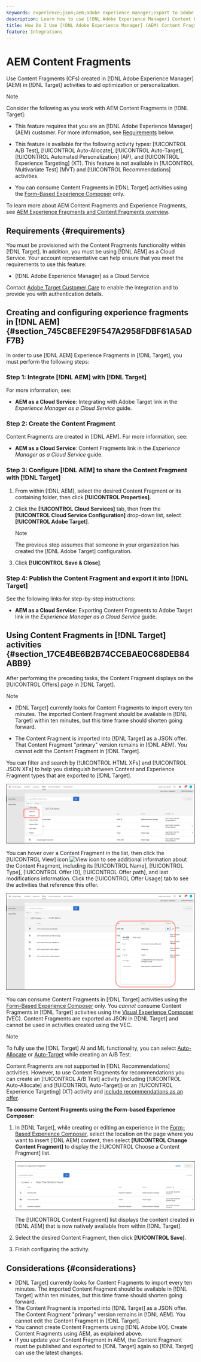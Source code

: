 ```yaml
---
keywords: experience;json;aem;adobe experience manager;export to adobe target;content fragments;fragments;CF
description: Learn how to use [!DNL Adobe Experience Manager] Content Fragments in [!DNL Adobe Target] activities.
title: How Do I Use [!DNL Adobe Experience Manager] (AEM) Content Fragments?
feature: Integrations
---
```

# AEM Content Fragments

Use Content Fragments (CFs) created in [!DNL Adobe Experience Manager] (AEM) in [!DNL Target] activities to aid optimization or personalization.

>[!NOTE]
>
>Consider the following as you work with AEM Content Fragments in [!DNL Target]:
> 
>* This feature requires that you are an [!DNL Adobe Experience Manager] (AEM) customer. For more information, see [Requirements](#section_AE6F0971E1574B3AA324003599B96E5A) below.
>* This feature is available for the following activity types: [!UICONTROL A/B Test], [!UICONTROL Auto-Allocate], [!UICONTROL Auto-Target], [!UICONTROL Automated Personalization] (AP), and [!UICONTROL Experience Targeting] (XT). This feature is not available in [!UICONTROL Multivariate Test] (MVT) and [!UICONTROL Recommendations] activities.
>
>* You can consume Content Fragments in [!DNL Target] activities using the [Form-Based Experience Composer](/help/main/c-experiences/form-experience-composer.md) only.

To learn more about AEM Content Fragments and Experience Fragments, see [AEM Experience Fragments and Content Fragments overview](/help/main/c-integrating-target-with-mac/aem/aem-experience-and-content-fragments.md).

## Requirements {#requirements}

You must be provisioned with the Content Fragments functionality within [!DNL Target]. In addition, you must be using [!DNL AEM] as a Cloud Service. Your account representative can help ensure that you meet the requirements to use this feature:

* [!DNL Adobe Experience Manager] as a Cloud Service 

Contact [Adobe Target Customer Care](/help/main/cmp-resources-and-contact-information.md#reference_ACA3391A00EF467B87930A450050077C) to enable the integration and to provide you with authentication details.

## Creating and configuring experience fragments in [!DNL AEM] {#section_745C8EFE29F547A2958FDBF61A5ADF7B}

In order to use [!DNL AEM] Experience Fragments in [!DNL Target], you must perform the following steps:

### Step 1: Integrate [!DNL AEM] with [!DNL Target]

For more information, see:

* **AEM as a Cloud Service**: Integrating with Adobe Target link in the *Experience Manager as a Cloud Service* guide. 

### Step 2: Create the Content Fragment

Content Fragments are created in [!DNL AEM]. For more information, see:

* **AEM as a Cloud Service**: Content Fragments link in the *Experience Manager as a Cloud Service* guide.

### Step 3: Configure [!DNL AEM] to share the Content Fragment with [!DNL Target]

1. From within [!DNL AEM], select the desired Content Fragment or its containing folder, then click **[!UICONTROL Properties]**.
2. Click the **[!UICONTROL Cloud Services]** tab, then from the **[!UICONTROL Cloud Service Configuration]** drop-down list, select **[!UICONTROL Adobe Target]**.

   >[!NOTE]
   >
   >The previous step assumes that someone in your organization has created the [!DNL Adobe Target] configuration.

3. Click **[!UICONTROL Save & Close]**.

### Step 4: Publish the Content Fragment and export it into [!DNL Target]

See the following links for step-by-step instructions:

* **AEM as a Cloud Service**: Exporting Content Fragments to Adobe Target link in the *Experience Manager as a Cloud Service* guide. 

## Using Content Fragments in [!DNL Target] activities {#section_17CE4BE6B2B74CCEBAE0C68DEB84ABB9}

After performing the preceding tasks, the Content Fragment displays on the [!UICONTROL Offers] page in [!DNL Target].

>[!NOTE]
>
>* [!DNL Target] currently looks for Content Fragments to import every ten minutes. The imported Content Fragment should be available in [!DNL Target] within ten minutes, but this time frame should shorten going forward.
>
>* The Content Fragment is imported into [!DNL Target] as a JSON offer. That Content Fragment "primary" version remains in [!DNL AEM]. You cannot edit the Content Fragment in [!DNL Target].

You can filter and search by [!UICONTROL HTML XFs] and [!UICONTROL JSON XFs] to help you distinguish between Content and Experience Fragment types that are exported to [!DNL Target].

![Filter by Experience Fragment types: HTML or JSON in the Target UI](/help/main/c-integrating-target-with-mac/aem/assets/fragment-types.png)

You can hover over a Content Fragment in the list, then click the [!UICONTROL View] icon ![View icon](assets/icon_info.png) to see additional information about the Content Fragment, including its [!UICONTROL Name], [!UICONTROL Type], [!UICONTROL Offer ID], [!UICONTROL Offer path], and last modifications information. Click the [!UICONTROL Offer Usage] tab to see the activities that reference this offer.

![Experience Fragment information pop-up](/help/main/c-integrating-target-with-mac/aem/assets/xf-info-popup.png)

You can consume Content Fragments in [!DNL Target] activities using the [Form-Based Experience Composer](/help/main/c-experiences/form-experience-composer.md) only. You *cannot* consume Content Fragments in [!DNL Target] activities using the [Visual Experience Composer](/help/main/c-experiences/c-visual-experience-composer/visual-experience-composer.md) (VEC). Content Fragments are exported as JSON in [!DNL Target] and cannot be used in activities created using the VEC.

>[!NOTE]
>
>To fully use the [!DNL Target] AI and ML functionality, you can select [Auto-Allocate](/help/main/c-activities/automated-traffic-allocation/automated-traffic-allocation.md#concept_A1407678796B4C569E94CBA8A9F7F5D4) or [Auto-Target](/help/main/c-activities/auto-target/auto-target-to-optimize.md) while creating an A/B Test.
>
>Content Fragments are not supported in [!DNL Recommendations] activities. However, to use Content Fragments for recommendations you can create an [!UICONTROL A/B Test] activity (including [!UICONTROL Auto-Allocate] and [!UICONTROL Auto-Target]) or an [!UICONTROL Experience Targeting] (XT) activity and [include recommendations as an offer](/help/main/c-recommendations/recommendations-as-an-offer.md). 

**To consume Content Fragments using the Form-based Experience Composer:**

1. In [!DNL Target], while creating or editing an experience in the [Form-Based Experience Composer](/help/main/c-experiences/form-experience-composer.md#task_FAC842A6535045B68B4C1AD3E657E56E), select the location on the page where you want to insert [!DNL AEM] content, then select **[!UICONTROL Change Content Fragment]** to display the [!UICONTROL Choose a Content Fragment] list.

   ![experience_fragment_list image](/help/main/c-integrating-target-with-mac/aem/assets/experience_fragment_list.png)

   The [!UICONTROL Content Fragment] list displays the content created in [!DNL AEM] that is now natively available from within [!DNL Target]. 

1. Select the desired Content Fragment, then click **[!UICONTROL Save]**. 
1. Finish configuring the activity.

## Considerations {#considerations}

* [!DNL Target] currently looks for Content Fragments to import every ten minutes. The imported Content Fragment should be available in [!DNL Target] within ten minutes, but this time frame should shorten going forward.
* The Content Fragment is imported into [!DNL Target] as a JSON offer. The Content Fragment "primary" version remains in [!DNL AEM]. You cannot edit the Content Fragment in [!DNL Target].
* You cannot create Content Fragments using [!DNL Adobe I/O]. Create Content Fragments using AEM, as explained above.
* If you update your Content Fragment in AEM, the Content Fragment must be published and exported to [!DNL Target] again so [!DNL Target] can use the latest changes.